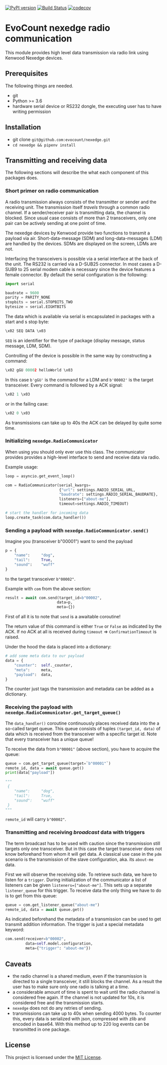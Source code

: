 [![PyPI version](https://badge.fury.io/py/nexedge.svg)](https://badge.fury.io/py/nexedge)
[![Build Status](https://travis-ci.org/evocount/nexedge.svg?branch=master)](https://travis-ci.org/evocount/nexedge)
[![codecov](https://codecov.io/gh/evocount/nexedge/branch/master/graph/badge.svg)](https://codecov.io/gh/evocount/nexedge)

# EvoCount nexedge radio communication
This module provides high level data transmission via radio link using Kenwood Nexedge devices.

## Prerequisites
The following things are needed.
* git
* Python >= 3.6
* hardware serial device or RS232 dongle, the executing user has to have writing permission

## Installation
* git clone `git@github.com:evocount/nexedge.git`
* `cd nexedge && pipenv install`

## Transmitting and receiving data
The following sections will describe the what each component of this packages does.

### Short primer on radio communication
A radio transmission always consists of the transmitter or sender and the receiving unit.
The transmission itself _travels_ through a common radio channel.
If a sender/receiver pair is transmitting data, the channel is blocked.
Since usual case consists of more than 2 transceivers, only one pair can be actively sending at one point of time.

The nexedge devices by Kenwood provide two functions to transmit a payload via air.
Short-data-message (SDM) and long-data-messages (LDM) are handled by the devices.
SDMs are displayed on the screen, LDMs are not.

Interfacing the transceivers is possible via a serial interface at the back of the unit.
The RS232 is carried via a D-SUB25 connector.
In most cases a D-SUB9 to 25 serial modem cable is necessary since the device features a female connector.
By default the serial configuration is the following:
```python
import serial

baudrate = 9600
parity = PARITY_NONE
stopbits = serial.STOPBITS_TWO
bytesize = serial.EIGHTBITS
```

The data which is available via serial is encapsulated in packages with a start and s stop byte:
```python
\x02 SEQ DATA \x03
```
`SEQ` is an identifier for the type of package (display message, status message, LDM, SDM).

Controlling of the device is possible in the same way by constructing a command:
```python
\x02 gGU 00002 helloWorld \x03
```
In this case `b'gGU'` is the command for a LDM and `b'00002'` is the target transceiver.
Every command is followed by a ACK signal:
```python
\x02 1 \x03
```
or in the failing case:
```python
\x02 0 \x03
```
As transmissions can take up to 40s the ACK can be delayed by quite some time.

### Initializing `nexedge.RadioCommunicator`
When using you should only ever use this class.
The communicator provides provides a high-level interface to send and receive data via radio.

Example usage:
```python
loop = asyncio.get_event_loop()

com = RadioCommunicator(serial_kwargs=
                        {"url": settings.RADIO_SERIAL_URL,
                        "baudrate": settings.RADIO_SERIAL_BAUDRATE},
                        listeners=["about-me"],
                        timeout=settings.RADIO_TIMEOUT)

# start the handler for incoming data
loop.create_task(com.data_handler())
```

### Sending a payload with `nexedge.RadioCommunicator.send()`
Imagine you (transceiver b"00001") want to send the payload
```python
p = {
    "name":     "dog",
    "tail":     True,
    "sound":    "wuff"
}
```
to the target transceiver `b"00002"`.

Example with `com` from the above section:
```python
result = await com.send(target_id=b"00002",
                       data=p,
                       meta={})
```
First of all it is to note that `send` is a awaitable coroutine!

The return value of this command is either `True` or `False` as indicated by the ACK.
If no ACK at all is received during `timeout` => `ConfirmationTimeout` is raised.

Under the hood the data is placed into a dictionary:
```python
# add some meta data to our payload
data = {
    "counter":  self._counter,
    "meta":     meta,
    "payload":  data,
}
```
The counter just tags the transmission and metadata can be added as a dictionary.

### Receiving the payload with `nexedge.RadioCommunicator.get_target_queue()`
The `data_handler()` coroutine continuously places received data into the a so-called target queue.
This queue consists of tuples `(target_id, data)` of data which is received from the transceiver with a specific target id.
Note that every transceiver has a unique queue!

To receive the data from `b"00001"` (above section), you have to acquire the queue:
```python
queue = com.get_target_queue(target=`b"00001"`)
remote_id, data = await queue.get()
print(data["payload"])

"""
 {
    "name":     "dog",
    "tail":     True,
    "sound":    "wuff"
 }
"""
```
`remote_id` will carry `b"00002"`.

### Transmitting and receiving _broadcast_ data with triggers
The term broadcast has to be used with caution since the transmission still targets only one transceiver.
But in this case the target transceiver does not know beforehand from whom it will get data.
A classical use case in the `pdm` scenario is the transmission of the slave configuration, aka. its `about-me` data.

First we will observe the receiving side.
To retrieve such data, we have to listen for a `trigger`.
During initialization of the communicator a list of listeners can be given `listeners=["about-me"]`.
This sets up a separate `listener_queue` for this trigger.
To receive data the only thing we have to do is to get from this queue:
```python
queue = com.get_listener_queue("about-me")
remote_id, data = await queue.get()
```

As indicated beforehand the metadata of a transmission can be used to get transmit addition information.
The trigger is just a special metadata keyword:
```python
com.send(receiver=b"00002",
         data=self.model.configuration,
         meta={"trigger": "about-me"})
```

## Caveats
* the radio channel is a shared medium, even if the transmission is directed to a single transceiver, it still blocks the channel.
As a result the user has to make sure only one radio is talking at a time.
* a considerable amount of time is spent to wait until the radio channel is considered free again. If the channel is not updated for 10s, it is considered free and the transmission starts.
* `nexedge` does not do any retries of sending.
* transmissions can take up to 40s when sending 4000 bytes. To counter this, every data is serialized with json, compressed with zlib and encoded in base64. With this method up to 220 log events can be transmitted in one package.

## License

This project is licensed under the [MIT License](LICENSE.md).
